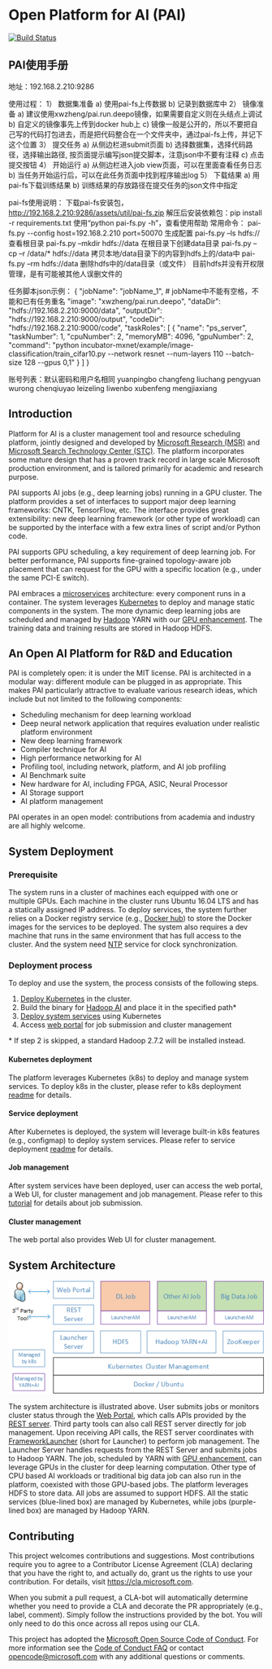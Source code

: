 # Open Platform for AI (PAI)

[![Build Status](https://travis-ci.org/Microsoft/pai.svg?branch=master)](https://travis-ci.org/Microsoft/pai)

## PAI使用手册

地址：192.168.2.210:9286

使用过程：
1）	数据集准备
a)	使用pai-fs上传数据
b)	记录到数据库中
2）	镜像准备
a)	建议使用xwzheng/pai.run.deepo镜像，如果需要自定义则在头结点上调试
b)	自定义的镜像事先上传到docker hub上
c)	镜像一般是公开的，所以不要把自己写的代码打包进去，而是把代码整合在一个文件夹中，通过pai-fs上传，并记下这个位置
3）	提交任务
a)	从侧边栏进submit页面
b)	选择数据集，选择代码路径，选择输出路径, 按页面提示编写json提交脚本，注意json中不要有注释
c)	点击提交按钮
4）	开始运行
a)	从侧边栏进入job view页面，可以在里面查看任务日志
b)	当任务开始运行后，可以在此任务页面中找到程序输出log
5）	下载结果
a)	用pai-fs下载训练结果
b)	训练结果的存放路径在提交任务的json文件中指定

pai-fs使用说明：
下载pai-fs安装包，http://192.168.2.210:9286/assets/util/pai-fs.zip
解压后安装依赖包：pip install -r requirements.txt
使用“python pai-fs.py -h”，查看使用帮助
常用命令：
pai-fs.py --config host=192.168.2.210 port=50070 生成配置
pai-fs.py –ls hdfs:// 查看根目录
pai-fs.py –mkdir hdfs://data 在根目录下创建data目录
pai-fs.py –cp –r /data/* hdfs://data 拷贝本地/data目录下的内容到hdfs上的/data中
pai-fs.py –rm hdfs://data 删除hdfs中的/data目录（或文件）
目前hdfs并没有开权限管理，是有可能被其他人误删文件的

任务脚本json示例：
{
  "jobName": "jobName_1",	# jobName中不能有空格，不能和已有任务重名
  "image": "xwzheng/pai.run.deepo",
  "dataDir": "hdfs://192.168.2.210:9000/data",
  "outputDir": "hdfs://192.168.2.210:9000/output",
  "codeDir": "hdfs://192.168.2.210:9000/code",
  "taskRoles": [
    {
      "name": "ps_server",
      "taskNumber": 1,
      "cpuNumber": 2,
      "memoryMB": 4096,
      "gpuNumber": 2,
      "command": "python incubator-mxnet/example/image-classification/train_cifar10.py --network resnet --num-layers 110 --batch-size 128 --gpus 0,1"
    }
  ]
}

账号列表：默认密码和用户名相同
yuanpingbo
changfeng
liuchang
pengyuan
wurong
chenqiuyao
leizeling
liwenbo
xubenfeng
mengjiaxiang


## Introduction

Platform for AI is a cluster management tool and resource scheduling platform, jointly designed and developed by [Microsoft Research (MSR)](https://www.microsoft.com/en-us/research/group/systems-research-group-asia/) and [Microsoft Search Technology Center (STC)](https://www.microsoft.com/en-us/ard/company/introduction.aspx).
The platform incorporates some mature design that has a proven track record in large scale Microsoft production environment, and is tailored primarily for academic and research purpose. 

PAI supports AI jobs (e.g., deep learning jobs) running in a GPU cluster. The platform provides a set of interfaces to support major deep learning frameworks: CNTK, TensorFlow, etc. The interface provides great extensibility: new deep learning framework (or other type of workload) can be supported by the interface with a few extra lines of script and/or Python code.

PAI supports GPU scheduling, a key requirement of deep learning job. 
For better performance, PAI supports fine-grained topology-aware job placement that can request for the GPU with a specific location (e.g., under the same PCI-E switch).

PAI embraces a [microservices](https://en.wikipedia.org/wiki/Microservices) architecture: every component runs in a container.
The system leverages [Kubernetes](https://kubernetes.io/) to deploy and manage static components in the system.
The more dynamic deep learning jobs are scheduled and managed by [Hadoop](http://hadoop.apache.org/) YARN with our [GPU enhancement](https://issues.apache.org/jira/browse/YARN-7481). 
The training data and training results are stored in Hadoop HDFS.

## An Open AI Platform for R&D and Education 

PAI is completely open: it is under the MIT license. PAI is architected in a modular way: different module can be plugged in as appropriate. This makes PAI particularly attractive to evaluate various research ideas, which include but not limited to the following components: 

* Scheduling mechanism for deep learning workload
* Deep neural network application that requires evaluation under realistic platform environment
* New deep learning framework
* Compiler technique for AI
* High performance networking for AI
* Profiling tool, including network, platform, and AI job profiling
* AI Benchmark suite
* New hardware for AI, including FPGA, ASIC, Neural Processor
* AI Storage support
* AI platform management 

PAI operates in an open model: contributions from academia and industry are all highly welcome. 

## System Deployment

### Prerequisite

The system runs in a cluster of machines each equipped with one or multiple GPUs. 
Each machine in the cluster runs Ubuntu 16.04 LTS and has a statically assigned IP address.
To deploy services, the system further relies on a Docker registry service (e.g., [Docker hub](https://docs.docker.com/docker-hub/)) 
to store the Docker images for the services to be deployed.
The system also requires a dev machine that runs in the same environment that has full access to the cluster.
And the system need [NTP](http://www.ntp.org/) service for clock synchronization.

### Deployment process
To deploy and use the system, the process consists of the following steps.

1. [Deploy Kubernetes](./kubernetes-deployment/README.md) in the cluster.
2. Build the binary for [Hadoop AI](./hadoop-ai/README.md) and place it in the specified path* 
3. [Deploy system services](./service-deployment/README.md) using Kubernetes
4. Access [web portal](./webportal/README.md) for job submission and cluster management

\* If step 2 is skipped, a standard Hadoop 2.7.2 will be installed instead.

#### Kubernetes deployment

The platform leverages Kubernetes (k8s) to deploy and manage system services.
To deploy k8s in the cluster, please refer to k8s deployment [readme](./kubernetes-deployment/README.md) for details.

#### Service deployment

After Kubernetes is deployed, the system will leverage built-in k8s features (e.g., configmap) to deploy system services.
Please refer to service deployment [readme](./service-deployment/README.md) for details.

#### Job management

After system services have been deployed, user can access the web portal, a Web UI, for cluster management and job management.
Please refer to this [tutorial](job-tutorial/README.md) for details about job submission.

#### Cluster management

The web portal also provides Web UI for cluster management.

## System Architecture

<p style="text-align: left;">
  <img src="./sysarch.png" title="System Architecture" alt="System Architecture" />
</p>

The system architecture is illustrated above. 
User submits jobs or monitors cluster status through the [Web Portal](./webportal/README.md), 
which calls APIs provided by the [REST server](./rest-server/README.md).
Third party tools can also call REST server directly for job management.
Upon receiving API calls, the REST server coordinates with [FrameworkLauncher](./frameworklauncher/README.md) (short for Launcher)
to perform job management.
The Launcher Server handles requests from the REST Server and submits jobs to Hadoop YARN. 
The job, scheduled by YARN with [GPU enhancement](https://issues.apache.org/jira/browse/YARN-7481), 
can leverage GPUs in the cluster for deep learning computation. Other type of CPU based AI workloads or traditional big data job
can also run in the platform, coexisted with those GPU-based jobs. 
The platform leverages HDFS to store data. All jobs are assumed to support HDFS.
All the static services (blue-lined box) are managed by Kubernetes, while jobs (purple-lined box) are managed by Hadoop YARN. 

## Contributing

This project welcomes contributions and suggestions.  Most contributions require you to agree to a
Contributor License Agreement (CLA) declaring that you have the right to, and actually do, grant us
the rights to use your contribution. For details, visit https://cla.microsoft.com.

When you submit a pull request, a CLA-bot will automatically determine whether you need to provide
a CLA and decorate the PR appropriately (e.g., label, comment). Simply follow the instructions
provided by the bot. You will only need to do this once across all repos using our CLA.

This project has adopted the [Microsoft Open Source Code of Conduct](https://opensource.microsoft.com/codeofconduct/).
For more information see the [Code of Conduct FAQ](https://opensource.microsoft.com/codeofconduct/faq/) or
contact [opencode@microsoft.com](mailto:opencode@microsoft.com) with any additional questions or comments.
